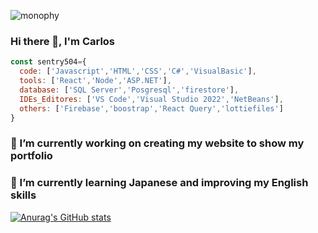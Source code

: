 ![monophy](https://user-images.githubusercontent.com/59220885/196550289-b372edcc-d0cc-43f5-8573-0ababe3a8850.gif)
### Hi there 👋, I'm Carlos

```js
const sentry504={
  code: ['Javascript','HTML','CSS','C#','VisualBasic'],
  tools: ['React','Node','ASP.NET'],
  database: ['SQL Server','Posgresql','firestore'],
  IDEs_Editores: ['VS Code','Visual Studio 2022','NetBeans'],
  others: ['Firebase','boostrap','React Query','lottiefiles']
}
```
### 🔭 I’m currently working on creating my website to show my portfolio
### 🌱 I’m currently learning Japanese and improving my English skills
[![Anurag's GitHub stats](https://github-readme-stats.vercel.app/api?username=sentry504)](https://github.com/anuraghazra/github-readme-stats)
<!--
**sentry504/sentry504** is a ✨ _special_ ✨ repository because its `README.md` (this file) appears on your GitHub profile.

Here are some ideas to get you started:

- 🌱 I’m currently learning ...
- 👯 I’m looking to collaborate on ...
- 🤔 I’m looking for help with ...
- 💬 Ask me about ...
- 📫 How to reach me: ...
- 😄 Pronouns: ...
- ⚡ Fun fact: ...
-->
